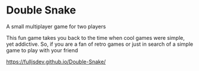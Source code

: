 # Double Snake
A small multiplayer game for two players





This fun game takes you back to the time when cool games were simple, yet addictive. So, if you are a fan of retro games or just in search of a simple game to play with your friend

https://fulljsdev.github.io/Double-Snake/

